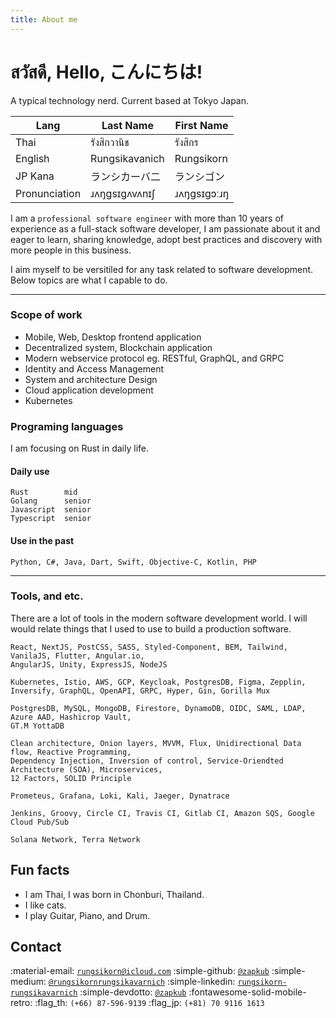 ```yaml
---
title: About me
---
```

# สวัสดี, Hello, こんにちは!
A typical technology nerd. Current based at Tokyo Japan.

|Lang|Last Name|First Name|
|-|-|-|
|Thai|รังสิกวานิช|รังสิกร|
|English|Rungsikavanich|Rungsikorn|
|JP Kana|ランシカーバ二|ランシゴン|
|Pronunciation|ɹʌŋgsɪgʌvʌnɪʃ|ɹʌŋgsɪgɔːɹŋ|


I am a `professional software engineer` with more than 10 years of experience as a full-stack software developer, I am passionate about it and eager to learn, sharing knowledge, adopt best practices and discovery with more people in this business.

I aim myself to be versitiled for any task related to software development. Below topics are what I capable to do.

---
### Scope of work
- Mobile, Web, Desktop frontend application
- Decentralized system, Blockchain application
- Modern webservice protocol eg. RESTful, GraphQL, and GRPC
- Identity and Access Management
- System and architecture Design
- Cloud application development
- Kubernetes

### Programing languages
I am focusing on Rust in daily life.

#### Daily use 
```
Rust        mid
Golang      senior
Javascript  senior
Typescript  senior
```
#### Use in the past
```
Python, C#, Java, Dart, Swift, Objective-C, Kotlin, PHP
```

---

### Tools, and etc.
There are a lot of tools in the modern software development world. I will would relate things that I used to use to build a production software.
```
React, NextJS, PostCSS, SASS, Styled-Component, BEM, Tailwind, VanilaJS, Flutter, Angular.io,
AngularJS, Unity, ExpressJS, NodeJS

Kubernetes, Istio, AWS, GCP, Keycloak, PostgresDB, Figma, Zepplin,
Inversify, GraphQL, OpenAPI, GRPC, Hyper, Gin, Gorilla Mux

PostgresDB, MySQL, MongoDB, Firestore, DynamoDB, OIDC, SAML, LDAP, Azure AAD, Hashicrop Vault,
GT.M YottaDB

Clean architecture, Onion layers, MVVM, Flux, Unidirectional Data flow, Reactive Programming, 
Dependency Injection, Inversion of control, Service-Oriendted Architecture (SOA), Microservices,
12 Factors, SOLID Principle

Prometeus, Grafana, Loki, Kali, Jaeger, Dynatrace

Jenkins, Groovy, Circle CI, Travis CI, Gitlab CI, Amazon SQS, Google Cloud Pub/Sub

Solana Network, Terra Network
```


## Fun facts
- I am Thai, I was born in Chonburi, Thailand.
- I like cats. 
- I play Guitar, Piano, and Drum.



## Contact


:material-email: [`rungsikorn@icloud.com`](mailto:rungsikorn@icloud.com)
:simple-github: [`@zapkub`](https://github.com/zapkub)
:simple-medium: [`@rungsikornrungsikavarnich`](https://medium.com/@rungsikornrungsikavarnich)
:simple-linkedin: [`rungsikorn-rungsikavarnich`](https://www.linkedin.com/in/rungsikorn-rungsikavarnich-28a63677/)
:simple-devdotto: [`@zapkub`](https://dev.to/zapkub)
:fontawesome-solid-mobile-retro: :flag_th: `(+66) 87-596-9139`
:flag_jp: `(+81) 70 9116 1613`